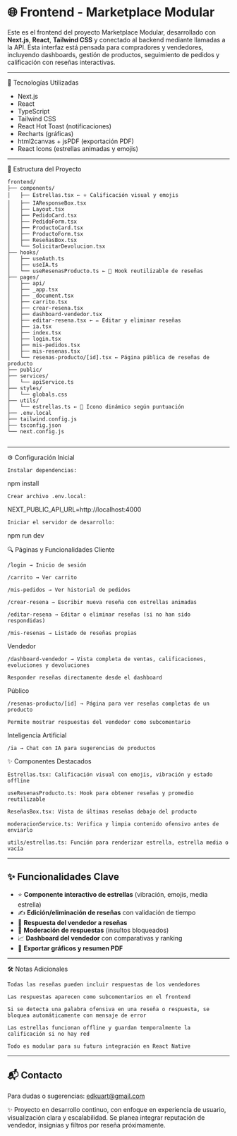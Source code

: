 # 🌐 Frontend - Marketplace Modular

Este es el frontend del proyecto Marketplace Modular, desarrollado con **Next.js**, **React**, **Tailwind CSS** y conectado al backend mediante llamadas a la API. Esta interfaz está pensada para compradores y vendedores, incluyendo dashboards, gestión de productos, seguimiento de pedidos y calificación con reseñas interactivas.

---

🚀 Tecnologías Utilizadas

- Next.js
- React
- TypeScript
- Tailwind CSS
- React Hot Toast (notificaciones)
- Recharts (gráficas)
- html2canvas + jsPDF (exportación PDF)
- React Icons (estrellas animadas y emojis)

---

📁 Estructura del Proyecto

```
frontend/
├── components/
│   ├── Estrellas.tsx ← ⭐ Calificación visual y emojis
│   ├── IAResponseBox.tsx
│   ├── Layout.tsx
│   ├── PedidoCard.tsx
│   ├── PedidoForm.tsx
│   ├── ProductoCard.tsx
│   ├── ProductoForm.tsx
│   ├── ReseñasBox.tsx
│   └── SolicitarDevolucion.tsx
├── hooks/
│   ├── useAuth.ts
│   ├── useIA.ts
│   └── useResenasProducto.ts ← 🔁 Hook reutilizable de reseñas
├── pages/
│   ├── api/
│   ├── _app.tsx
│   ├── _document.tsx
│   ├── carrito.tsx
│   ├── crear-resena.tsx
│   ├── dashboard-vendedor.tsx
│   ├── editar-resena.tsx ← ✏️ Editar y eliminar reseñas
│   ├── ia.tsx
│   ├── index.tsx
│   ├── login.tsx
│   ├── mis-pedidos.tsx
│   ├── mis-resenas.tsx
│   └── resenas-producto/[id].tsx ← Página pública de reseñas de producto
├── public/
├── services/
│   └── apiService.ts
├── styles/
│   └── globals.css
├── utils/
│   └── estrellas.ts ← 🎯 Icono dinámico según puntuación
├── .env.local
├── tailwind.config.js
├── tsconfig.json
└── next.config.js


```

---

⚙️ Configuración Inicial

    Instalar dependencias:

npm install

    Crear archivo .env.local:

NEXT_PUBLIC_API_URL=http://localhost:4000

    Iniciar el servidor de desarrollo:

npm run dev

🔍 Páginas y Funcionalidades
Cliente

    /login → Inicio de sesión

    /carrito → Ver carrito

    /mis-pedidos → Ver historial de pedidos

    /crear-resena → Escribir nueva reseña con estrellas animadas

    /editar-resena → Editar o eliminar reseñas (si no han sido respondidas)

    /mis-resenas → Listado de reseñas propias

Vendedor

    /dashboard-vendedor → Vista completa de ventas, calificaciones, evoluciones y devoluciones

    Responder reseñas directamente desde el dashboard

Público

    /resenas-producto/[id] → Página para ver reseñas completas de un producto

    Permite mostrar respuestas del vendedor como subcomentario

Inteligencia Artificial

    /ia → Chat con IA para sugerencias de productos

✨ Componentes Destacados

    Estrellas.tsx: Calificación visual con emojis, vibración y estado offline

    useResenasProducto.ts: Hook para obtener reseñas y promedio reutilizable

    ReseñasBox.tsx: Vista de últimas reseñas debajo del producto

    moderacionService.ts: Verifica y limpia contenido ofensivo antes de enviarlo

    utils/estrellas.ts: Función para renderizar estrella, estrella media o vacía



---

## ✨ Funcionalidades Clave

- ⭐ **Componente interactivo de estrellas** (vibración, emojis, media estrella)
- ✍️ **Edición/eliminación de reseñas** con validación de tiempo
- 💬 **Respuesta del vendedor a reseñas**
- 🚫 **Moderación de respuestas** (insultos bloqueados)
- 📈 **Dashboard del vendedor** con comparativas y ranking
- 📄 **Exportar gráficos y resumen PDF**

---

🛠 Notas Adicionales

    Todas las reseñas pueden incluir respuestas de los vendedores

    Las respuestas aparecen como subcomentarios en el frontend

    Si se detecta una palabra ofensiva en una reseña o respuesta, se bloquea automáticamente con mensaje de error

    Las estrellas funcionan offline y guardan temporalmente la calificación si no hay red

    Todo es modular para su futura integración en React Native

---

## 📬 Contacto

Para dudas o sugerencias: [edkuart@gmail.com](mailto:edkuart@gmail.com)

✨ Proyecto en desarrollo continuo, con enfoque en experiencia de usuario, visualización clara y escalabilidad. Se planea integrar reputación de vendedor, insignias y filtros por reseña próximamente.